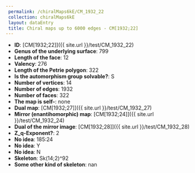```yaml
--- 
 permalink: /chiralMaps6kE/CM_1932_22 
 collection: chiralMaps6kE
 layout: dataEntry
 title: Chiral maps up to 6000 edges - CM[1932;22]
---
```


- **ID**: [CM[1932;22]]({{ site.url }}/test/CM_1932_22)
- **Genus of the underlying surface**: 799
- **Length of the face**: 12
- **Valency**: 276
- **Length of the Petrie polygon**: 322
- **Is the automorphism group solvable?**: S
- **Number of vertices**: 14
- **Number of edges**: 1932
- **Number of faces**: 322
- **The map is self-**: none
- **Dual map**: [CM[1932;27]]({{ site.url }}/test/CM_1932_27)
- **Mirror (enantihomorphic) map**: [CM[1932;24]]({{ site.url }}/test/CM_1932_24)
- **Dual of the mirror image**: [CM[1932;28]]({{ site.url }}/test/CM_1932_28)
- **Z_q-Exponent?**: 2
- **No idea**:  185:24
- **No idea**: Y
- **No idea**: N
- **Skeleton**: Sk(14;2)^92
- **Some other kind of skeleton**: nan

